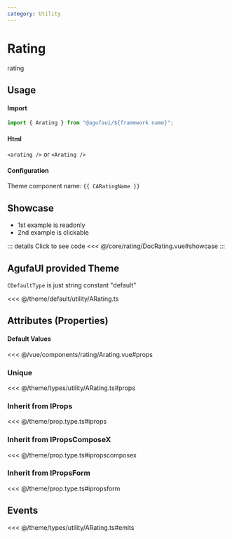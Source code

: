 ```yaml
---
category: Utility
---
```


<script setup>
import { CARatingName } from '@agufaui/theme'
</script>

# Rating

rating

## Usage

#### Import

```ts
import { Arating } from "@agufaui/${framework name}";
```

#### Html

`<arating />` or `<Arating />`

#### Configuration

Theme component name: `{{ CARatingName }}`

## Showcase

- 1st example is readonly
- 2nd example is clickable

<DocRating />

::: details Click to see code
<<< @/core/rating/DocRating.vue#showcase
:::

## AgufaUI provided Theme

`CDefaultType` is just string constant "default"

<<< @/theme/default/utility/ARating.ts

## Attributes (Properties)

#### Default Values

<<< @/vue/components/rating/Arating.vue#props

### Unique

<<< @/theme/types/utility/ARating.ts#props

### Inherit from IProps

<<< @/theme/prop.type.ts#iprops

### Inherit from IPropsComposeX

<<< @/theme/prop.type.ts#ipropscomposex

### Inherit from IPropsForm

<<< @/theme/prop.type.ts#ipropsform

## Events

<<< @/theme/types/utility/ARating.ts#emits
